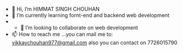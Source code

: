 - 👋 Hi, I’m HIMMAT SINGH CHOUHAN
- 🌱 I’m currently learning fornt-end and backend web development 
- - 💞️ I’m looking to collaborate on web development 
- 📫 How to reach me ...you can mail me to: vikkaychouhan977@gmail.com  also you can contact on 7726015790

<!---
HIMMAT3362/HIMMAT3362 is a ✨ special ✨ repository because its `README.md` (this file) appears on your GitHub profile.
You can click the Preview link to take a look at your changes.
--->
